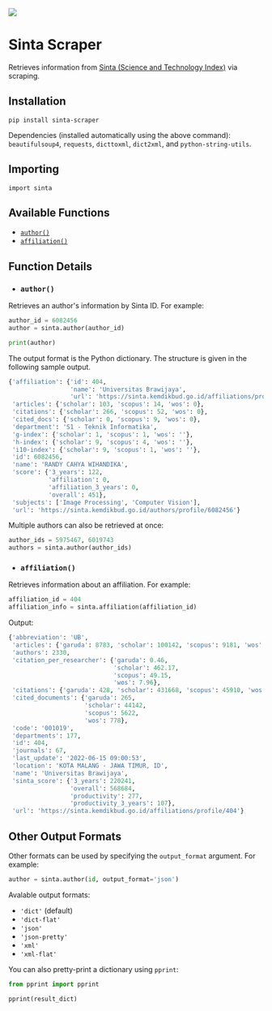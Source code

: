 ![](https://sinta.kemdikbud.go.id/assets/img/sinta_logo.png)

# Sinta Scraper

Retrieves information from [Sinta (Science and Technology Index)](https://sinta.kemdikbud.go.id) via scraping.

## Installation

`pip install sinta-scraper`

Dependencies (installed automatically using the above command): `beautifulsoup4`, `requests`, `dicttoxml`, `dict2xml`,
and `python-string-utils`.

## Importing

`import sinta`

## Available Functions

- [`author()`](#author)
- [`affiliation()`](#affiliation)

## Function Details

- ### `author()`

Retrieves an author's information by Sinta ID. For example:

```python
author_id = 6082456
author = sinta.author(author_id)

print(author)
```

The output format is the Python dictionary. The structure is given in the following sample output.

```python
{'affiliation': {'id': 404,
                 'name': 'Universitas Brawijaya',
                 'url': 'https://sinta.kemdikbud.go.id/affiliations/profile/404'},
 'articles': {'scholar': 103, 'scopus': 14, 'wos': 0},
 'citations': {'scholar': 266, 'scopus': 52, 'wos': 0},
 'cited_docs': {'scholar': 0, 'scopus': 9, 'wos': 0},
 'department': 'S1 - Teknik Informatika',
 'g-index': {'scholar': 1, 'scopus': 1, 'wos': ''},
 'h-index': {'scholar': 9, 'scopus': 4, 'wos': ''},
 'i10-index': {'scholar': 9, 'scopus': 1, 'wos': ''},
 'id': 6082456,
 'name': 'RANDY CAHYA WIHANDIKA',
 'score': {'3_years': 122,
           'affiliation': 0,
           'affiliation_3_years': 0,
           'overall': 451},
 'subjects': ['Image Processing', 'Computer Vision'],
 'url': 'https://sinta.kemdikbud.go.id/authors/profile/6082456'}
```

Multiple authors can also be retrieved at once:

```python
author_ids = 5975467, 6019743
authors = sinta.author(author_ids)
```

- ### `affiliation()`

Retrieves information about an affiliation. For example:

```python
affiliation_id = 404
affiliation_info = sinta.affiliation(affiliation_id)
```

Output:

```python
{'abbreviation': 'UB',
 'articles': {'garuda': 8783, 'scholar': 100142, 'scopus': 9181, 'wos': 1260},
 'authors': 2330,
 'citation_per_researcher': {'garuda': 0.46,
                             'scholar': 462.17,
                             'scopus': 49.15,
                             'wos': 7.96},
 'citations': {'garuda': 428, 'scholar': 431668, 'scopus': 45910, 'wos': 7432},
 'cited_documents': {'garuda': 265,
                     'scholar': 44142,
                     'scopus': 5622,
                     'wos': 778},
 'code': '001019',
 'departments': 177,
 'id': 404,
 'journals': 67,
 'last_update': '2022-06-15 09:00:53',
 'location': 'KOTA MALANG - JAWA TIMUR, ID',
 'name': 'Universitas Brawijaya',
 'sinta_score': {'3_years': 220241,
                 'overall': 568684,
                 'productivity': 277,
                 'productivity_3_years': 107},
 'url': 'https://sinta.kemdikbud.go.id/affiliations/profile/404'}
```

## Other Output Formats

Other formats can be used by specifying the `output_format` argument. For example:

```python
author = sinta.author(id, output_format='json')
```

Avalable output formats:

- `'dict'` (default)
- `'dict-flat'`
- `'json'`
- `'json-pretty'`
- `'xml'`
- `'xml-flat'`

You can also pretty-print a dictionary using `pprint`:

```python
from pprint import pprint

pprint(result_dict)
```
